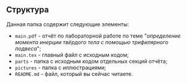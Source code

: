 ## Структура

Данная папка содержит следующие элементы:

* `main.pdf` - отчёт по лабораторной работе по теме "*определение момента инерции твёрдого тела с помощью трифилярного подвеса*";
* `main.tex` - главный файл с исходным кодом;
* `parts` - папка с исходным кодом отдельных секций отчёта;
* `pictures` - папка с иллюстрациями;
* `README.md` - файл, который вы сейчас читаете.